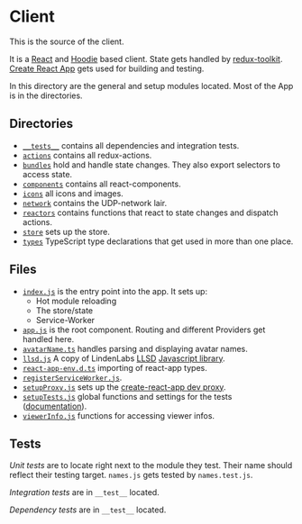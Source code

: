 # Client

This is the source of the client.

It is a [React](https://reactjs.org/) and [Hoodie](http://hood.ie/) based client. State gets handled by [redux-toolkit](https://redux-toolkit.js.org/). [Create React App](https://create-react-app.dev/ "create-react-app documentation page.") gets used for building and testing.

In this directory are the general and setup modules located. Most of the App is in the directories.

## Directories

- [`__tests__`](./__tests__) contains all dependencies and integration tests.
- [`actions`](./actions) contains all redux-actions.
- [`bundles`]('./bundles) hold and handle state changes. They also export selectors to access state.
- [`components`](./components) contains all react-components.
- [`icons`](./icons) all icons and images.
- [`network`](./network) contains the UDP-network lair.
- [`reactors`](./reactors) contains functions that react to state changes and dispatch actions.
- [`store`](./store) sets up the store.
- [`types`](./types) TypeScript type declarations that get used in more than one place.

## Files

- [`index.js`](./index.js) is the entry point into the app. It sets up:
  - Hot module reloading
  - The store/state
  - Service-Worker
- [`app.js`](./app.js) is the root component. Routing and different Providers get handled here.
- [`avatarName.ts`](./avatarName.ts) handles parsing and displaying avatar names.
- [`llsd.js`](./llsd.js) A copy of LindenLabs [LLSD](http://wiki.secondlife.com/wiki/LLSD "LLSD documentation") [Javascript library](https://bitbucket.org/lindenlab/llsd/src/default/js/ "Repository of different LLSD libraries").
- [`react-app-env.d.ts`](./react-app-env.d.ts) importing of react-app types.
- [`registerServiceWorker.js`](./registerServiceWorker.js).
- [`setupProxy.js`](./setupProxy.js) sets up the [create-react-app dev proxy](https://create-react-app.dev/docs/proxying-api-requests-in-development/#configuring-the-proxy-manually "Documentation for the development proxy").
- [`setupTests.js`](./setupTests.js) global functions and settings for the tests ([documentation](https://create-react-app.dev/docs/running-tests/#srcsetuptestsjs)).
- [`viewerInfo.js`](./viewerInfo.js) functions for accessing viewer infos.

## Tests

*Unit tests* are to locate right next to the module they test. Their name should reflect their testing target. `names.js` gets tested by `names.test.js`.

*Integration tests* are in `__test__` located.

*Dependency tests* are in `__test__` located.
